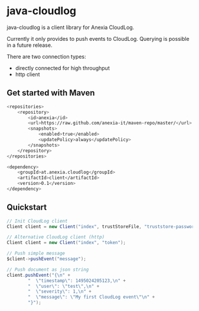 java-cloudlog
===

java-cloudlog is a client library for Anexia CloudLog.

Currently it only provides to push events to CloudLog. Querying is possible in a future release.

There are two connection types:
- directly connected for high throughput
- http client


## Get started with Maven

```sh
<repositories>
    <repository>
        <id>anexia</id>
        <url>https://raw.github.com/anexia-it/maven-repo/master/</url>
        <snapshots>
            <enabled>true</enabled>
            <updatePolicy>always</updatePolicy>
        </snapshots>
    </repository>
</repositories>

<dependency>
    <groupId>at.anexia.cloudlog</groupId>
    <artifactId>client</artifactId>
    <version>0.1</version>
</dependency>
```

## Quickstart

```java
// Init CloudLog client
Client client = new Client("index", trustStoreFile, "truststore-password", keyStoreFile, "keystore-password");

// Alternative CloudLog client (http)
Client client = new Client("index", "token");

// Push simple message
$client->pushEvent("message");

// Push document as json string
client.pushEvent("{\n" +
        "  \"timestamp\": 1495024205123,\n" +
        "  \"user\": \"test\",\n" +
        "  \"severity\": 1,\n" +
        "  \"message\": \"My first CloudLog event\"\n" +
        "}");
```
